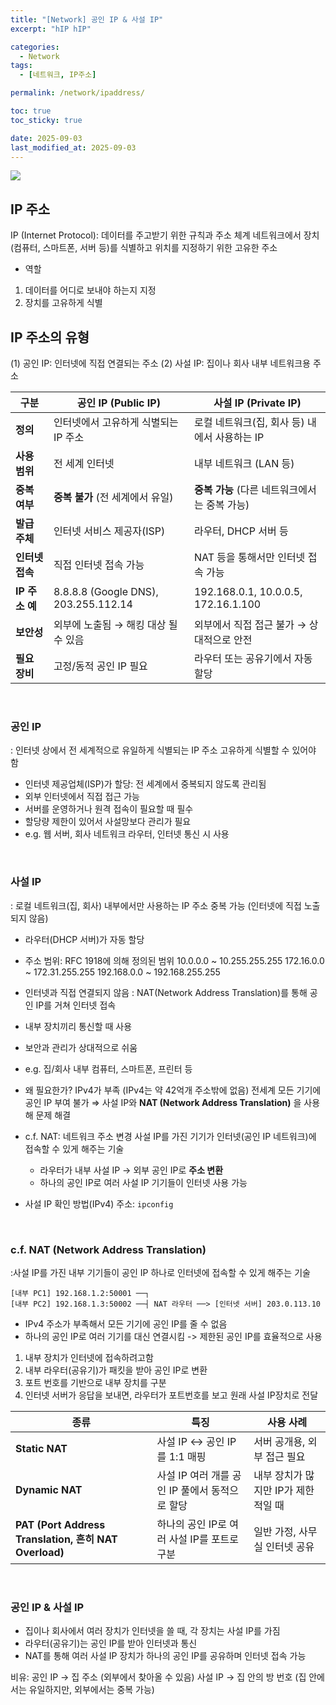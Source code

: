 ```yaml
---
title: "[Network] 공인 IP & 사설 IP"
excerpt: "hIP hIP"

categories:
  - Network   
tags:
  - [네트워크, IP주소]

permalink: /network/ipaddress/

toc: true
toc_sticky: true

date: 2025-09-03
last_modified_at: 2025-09-03
---
```

![](https://velog.velcdn.com/images/do_e/post/00a2720f-6d13-4b30-8834-7e7348ce81ab/image.png)

## IP 주소
IP (Internet Protocol): 데이터를 주고받기 위한 규칙과 주소 체계
네트워크에서 장치(컴퓨터, 스마트폰, 서버 등)를 식별하고 위치를 지정하기 위한 고유한 주소
- 역할
1) 데이터를 어디로 보내야 하는지 지정
2) 장치를 고유하게 식별

## IP 주소의 유형
(1) 공인 IP: 인터넷에 직접 연결되는 주소
(2) 사설 IP: 집이나 회사 내부 네트워크용 주소

| 구분 | 공인 IP (Public IP) | 사설 IP (Private IP) |
| --- | --- | --- |
| **정의** | 인터넷에서 고유하게 식별되는 IP 주소 | 로컬 네트워크(집, 회사 등) 내에서 사용하는 IP |
| **사용 범위** | 전 세계 인터넷 | 내부 네트워크 (LAN 등) |
| **중복 여부** | **중복 불가** (전 세계에서 유일) | **중복 가능** (다른 네트워크에서는 중복 가능) |
| **발급 주체** | 인터넷 서비스 제공자(ISP) | 라우터, DHCP 서버 등 |
| **인터넷 접속** | 직접 인터넷 접속 가능 | NAT 등을 통해서만 인터넷 접속 가능 |
| **IP 주소 예** | 8.8.8.8 (Google DNS), 203.255.112.14 | 192.168.0.1, 10.0.0.5, 172.16.1.100 |
| **보안성** | 외부에 노출됨 → 해킹 대상 될 수 있음 | 외부에서 직접 접근 불가 → 상대적으로 안전 |
| **필요 장비** | 고정/동적 공인 IP 필요 | 라우터 또는 공유기에서 자동 할당 |

<br/>

### 공인 IP
: 인터넷 상에서 전 세계적으로 유일하게 식별되는 IP 주소
고유하게 식별할 수 있어야 함
- 인터넷 제공업체(ISP)가 할당: 전 세계에서 중복되지 않도록 관리됨
- 외부 인터넷에서 직접 접근 가능
- 서버를 운영하거나 원격 접속이 필요할 때 필수
- 할당량 제한이 있어서 사설망보다 관리가 필요
- e.g. 웹 서버, 회사 네트워크 라우터, 인터넷 통신 시 사용

<br/>

### 사설 IP
: 로컬 네트워크(집, 회사) 내부에서만 사용하는 IP 주소
중복 가능 (인터넷에 직접 노출되지 않음)
- 라우터(DHCP 서버)가 자동 할당
- 주소 범위: RFC 1918에 의해 정의된 범위
10.0.0.0 ~ 10.255.255.255
172.16.0.0 ~ 172.31.255.255
192.168.0.0 ~ 192.168.255.255
- 인터넷과 직접 연결되지 않음 : NAT(Network Address Translation)를 통해 공인 IP를 거쳐 인터넷 접속
- 내부 장치끼리 통신할 때 사용
- 보안과 관리가 상대적으로 쉬움
- e.g. 집/회사 내부 컴퓨터, 스마트폰, 프린터 등
- 왜 필요한가?
IPv4가 부족 (IPv4는 약 42억개 주소밖에 없음)
전세계 모든 기기에 공인 IP 부여 불가
⇒ 사설 IP와 **NAT (Network Address Translation)** 을 사용해 문제 해결

- c.f. NAT: 네트워크 주소 변경
사설 IP를 가진 기기가 인터넷(공인 IP 네트워크)에 접속할 수 있게 해주는 기술
    - 라우터가 내부 사설 IP → 외부 공인 IP로 **주소 변환**
    - 하나의 공인 IP로 여러 사설 IP 기기들이 인터넷 사용 가능
- 사설 IP 확인 방법(IPv4) 주소: `ipconfig`


<br/>


### c.f. NAT (Network Address Translation)

:사설 IP를 가진 내부 기기들이 공인 IP 하나로 인터넷에 접속할 수 있게 해주는 기술
```
[내부 PC1] 192.168.1.2:50001 ──┐
[내부 PC2] 192.168.1.3:50002 ──┤ NAT 라우터 ──> [인터넷 서버] 203.0.113.10

```

- IPv4 주소가 부족해서 모든 기기에 공인 IP를 줄 수 없음
- 하나의 공인 IP로 여러 기기를 대신 연결시킴
-> 제한된 공인 IP를 효율적으로 사용

1. 내부 장치가 인터넷에 접속하려고함
2. 내부 라우터(공유기)가 패킷을 받아 공인 IP로 변환
3. 포트 번호를 기반으로 내부 장치를 구분
4. 인터넷 서버가 응답을 보내면, 라우터가 포트번호를 보고 원래 사설 IP장치로 전달

| 종류                                                  | 특징                            | 사용 사례                 |
| --------------------------------------------------- | ----------------------------- | --------------------- |
| **Static NAT**                                      | 사설 IP ↔ 공인 IP를 1:1 매핑         | 서버 공개용, 외부 접근 필요      |
| **Dynamic NAT**                                     | 사설 IP 여러 개를 공인 IP 풀에서 동적으로 할당 | 내부 장치가 많지만 IP가 제한적일 때 |
| **PAT (Port Address Translation, 흔히 NAT Overload)** | 하나의 공인 IP로 여러 사설 IP를 포트로 구분   | 일반 가정, 사무실 인터넷 공유     |


<br/>

### 공인 IP & 사설 IP
- 집이나 회사에서 여러 장치가 인터넷을 쓸 때, 각 장치는 사설 IP를 가짐
- 라우터(공유기)는 공인 IP를 받아 인터넷과 통신
- NAT를 통해 여러 사설 IP 장치가 하나의 공인 IP를 공유하며 인터넷 접속 가능

비유:
공인 IP → 집 주소 (외부에서 찾아올 수 있음)
사설 IP → 집 안의 방 번호 (집 안에서는 유일하지만, 외부에서는 중복 가능)